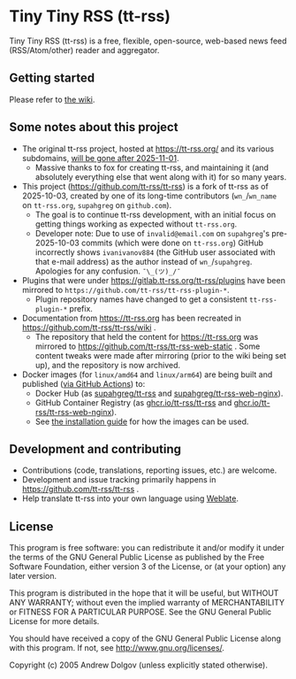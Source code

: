 Tiny Tiny RSS (tt-rss)
======================

Tiny Tiny RSS (tt-rss) is a free, flexible, open-source, web-based news feed (RSS/Atom/other) reader and aggregator.

## Getting started

Please refer to [the wiki](https://github.com/tt-rss/tt-rss/wiki).

## Some notes about this project

* The original tt-rss project, hosted at https://tt-rss.org/ and its various subdomains, [will be gone after 2025-11-01](https://community.tt-rss.org/t/the-end-of-tt-rss-org/7164).
  * Massive thanks to fox for creating tt-rss, and maintaining it (and absolutely everything else that went along with it) for so many years.
* This project (https://github.com/tt-rss/tt-rss) is a fork of tt-rss as of 2025-10-03, created by one of its long-time contributors (`wn_`/`wn_name` on `tt-rss.org`, `supahgreg` on `github.com`).
  * The goal is to continue tt-rss development, with an initial focus on getting things working as expected without `tt-rss.org`.
  * Developer note: Due to use of `invalid@email.com` on `supahgreg`'s pre-2025-10-03 commits (which were done on `tt-rss.org`) GitHub incorrectly shows `ivanivanov884`
    (the GitHub user associated with that e-mail address) as the author instead of `wn_`/`supahgreg`.  Apologies for any confusion.  `¯\_(ツ)_/¯`
* Plugins that were under https://gitlab.tt-rss.org/tt-rss/plugins have been mirrored to `https://github.com/tt-rss/tt-rss-plugin-*`.
  * Plugin repository names have changed to get a consistent `tt-rss-plugin-*` prefix.
* Documentation from https://tt-rss.org has been recreated in https://github.com/tt-rss/tt-rss/wiki .
  * The repository that held the content for https://tt-rss.org was mirrored to https://github.com/tt-rss/tt-rss-web-static .
    Some content tweaks were made after mirroring (prior to the wiki being set up), and the repository is now archived.
* Docker images (for `linux/amd64` and `linux/arm64`) are being built and published ([via GitHub Actions](https://github.com/tt-rss/tt-rss/actions/workflows/publish.yml)) to:
  * Docker Hub (as [supahgreg/tt-rss](https://hub.docker.com/r/supahgreg/tt-rss/) and [supahgreg/tt-rss-web-nginx](https://hub.docker.com/r/supahgreg/tt-rss-web-nginx/)).
  * GitHub Container Registry (as [ghcr.io/tt-rss/tt-rss](https://github.com/orgs/tt-rss/packages/container/package/tt-rss)
    and [ghcr.io/tt-rss/tt-rss-web-nginx](https://github.com/orgs/tt-rss/packages/container/package/tt-rss-web-nginx)).
  * See [the installation guide](https://github.com/tt-rss/tt-rss/wiki/Installation-Guide) for how the images can be used.

## Development and contributing

* Contributions (code, translations, reporting issues, etc.) are welcome.
* Development and issue tracking primarily happens in https://github.com/tt-rss/tt-rss .
* Help translate tt-rss into your own language using [Weblate](https://hosted.weblate.org/engage/tt-rss/).

## License

This program is free software: you can redistribute it and/or modify
it under the terms of the GNU General Public License as published by
the Free Software Foundation, either version 3 of the License, or
(at your option) any later version.

This program is distributed in the hope that it will be useful,
but WITHOUT ANY WARRANTY; without even the implied warranty of
MERCHANTABILITY or FITNESS FOR A PARTICULAR PURPOSE.  See the
GNU General Public License for more details.

You should have received a copy of the GNU General Public License
along with this program.  If not, see <http://www.gnu.org/licenses/>.

Copyright (c) 2005 Andrew Dolgov (unless explicitly stated otherwise).
